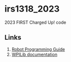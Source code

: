 # irs1318_2023

2023 FIRST Charged Up! code

## Links
1. [Robot Programming Guide](/Robot%20Programming%20Guide.md)
2. [WPILib documentation](https://docs.wpilib.org)
